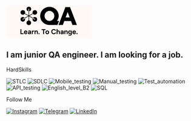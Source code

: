 [![Header](https://github.com/Mer1223/Mer1223/blob/main/assets/vdrverv.png)](https://www.linkedin.com/feed/)

## I am junior QA engineer. I am looking for a job. 


HardSkills

![STLC](https://img.shields.io/badge/STLC-00CED1?style=plastic) 
![SDLC](https://img.shields.io/badge/SDLC-00CED1?style=plastic)
![Mobile_testing](https://img.shields.io/badge/Mobile_testing-00CED1?style=plastic)
![Manual_testing](https://img.shields.io/badge/Manual_testing-00CED1?style=plastic)
![Test_automation](https://img.shields.io/badge/Test_automation-00CED1?style=plastic)
![API_testing](https://img.shields.io/badge/API_testing-00CED1?style=plastic)
![English_level_B2](https://img.shields.io/badge/English_level_B1-00CED1?style=plastic)
![SQL](https://img.shields.io/badge/SQL-00CED1?style=plastic)

Follow Me

[![Instagram](https://img.shields.io/badge/-Instagram-00CED1?style=plastic&?style=for-the-badge&logo=instagram&logoColor=fabf01)](https://www.instagram.com/elturanegemberdiev)
[![Telegram](https://img.shields.io/badge/-Telegram-00CED1?style=plastic&?style=for-the-badge&logo=telegram&logoColor=fabf01)](https://t.me/elturan)
[![LinkedIn](https://img.shields.io/badge/-Whatsapp-00CED1?style=plastic&?style=for-the-badge&logo=linkedin&logoColor=fabf01)](https://www.linkedin.com/in/elturan-egemberdiev-8b0678242/)


